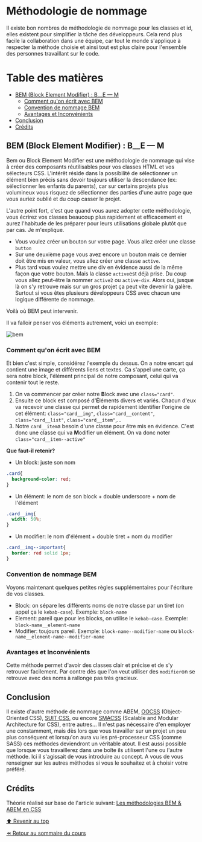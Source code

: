 <!-- omit in toc -->
# Méthodologie de nommage

Il existe bon nombres de méthodologie de nommage pour les classes et id, elles existent pour simplifier la tâche des développeurs. Cela rend plus facile la collaboration dans une équipe, car tout le monde s'applique à respecter la méthode choisie et ainsi tout est plus claire pour l'ensemble des personnes travaillant sur le code.

<!-- omit in toc -->
# Table des matières

- [BEM (Block Element Modifier) : B\_\_E — M](#bem-block-element-modifier--b__e--m)
  - [Comment qu'on écrit avec BEM](#comment-quon-écrit-avec-bem)
  - [Convention de nommage BEM](#convention-de-nommage-bem)
  - [Avantages et Inconvénients](#avantages-et-inconvénients)
- [Conclusion](#conclusion)
- [Crédits](#crédits)

## BEM (Block Element Modifier) : B__E — M

Bem ou Block Element Modifier est une méthodologie de nommage qui vise à créer des composants réutilisables pour vos classes HTML et vos sélecteurs CSS. L'intérêt réside dans la possibilité de sélectionner un élément bien précis sans devoir toujours utiliser la descendance (ex: sélectionner les enfants du parents), car sur certains projets plus volumineux vous risquez de sélectionner des parties d'une autre page que vous auriez oublié et du coup casser le projet.

L'autre point fort, c'est que quand vous aurez adopter cette méthodologie, vous écrirez vos classes beaucoup plus rapidement et efficacement et aurez l'habitude de les préparer pour leurs utilisations globale plutôt que par cas. Je m'explique.

- Vous voulez créer un bouton sur votre page. Vous allez créer une classe `button`
- Sur une deuxième page vous avez encore un bouton mais ce dernier doit être mis en valeur, vous allez créer une classe `active`.
- Plus tard vous voulez mettre une div en évidence aussi de la même façon que votre bouton. Mais la classe `active`est déjà prise. Du coup vous allez peut-être la nommer `active2` ou `active-div`. Alors oui, jusque là on s'y retrouve mais sur un gros projet ça peut vite devenir la galère. Surtout si vous êtes plusieurs développeurs CSS avec chacun une logique différente de nommage.

Voilà où BEM peut intervenir.

Il va falloir penser vos éléments autrement, voici un exemple:

![bem](img/bem/bem.gif)

### Comment qu'on écrit avec BEM

Et bien c'est simple, considérez l'exemple du dessus. On a notre encart qui contient une image et différents liens et textes. Ca s'appel une carte, ça sera notre block, l'élément principal de notre composant, celui qui va contenir tout le reste.

1. On va commencer par créer notre **B**lock avec une `class="card"`.
2. Ensuite ce block est composé d'**É**léments divers et variés. Chacun d'eux va recevoir une classe qui permet de rapidement identifier l'origine de cet élément: `class="card__img"`, `class="card__content"`, `class="card__list"`, `class="card__item"`,...
3. Notre `card__item`a besoin d'une classe pour être mis en évidence. C'est donc une classe qui va **M**odifier un élément. On va donc noter `class="card__item--active"`

**Que faut-il retenir?**

- Un block: juste son nom

```css
.card{
  background-color: red;
}
```

- Un élément: le nom de son block + double underscore + nom de l'élément

```css
.card__img{
  width: 50%;
}
```

- Un modifier: le nom d'élément + double tiret + nom du modifier

```css
.card__img--important{
  border: red solid 1px;
}
```

### Convention de nommage BEM

Voyons maintenant quelques petites règles supplémentaires pour l'écriture de vos classes.

- Block: on sépare les différents noms de notre classe par un tiret (on appel ça le `kebab-case`). Exemple: `block-name`
- Element: pareil que pour les blocks, on utilise le `kebab-case`. Exemple: `block-name__element-name`
- Modifier: toujours pareil. Exemple: `block-name--modifier-name` ou `block-name__element-name--modifier-name`

### Avantages et Inconvénients

Cette méthode permet d'avoir des classes clair et précise et de s'y retrouver facilement. Par contre dès que l'on veut utiliser des `modifier`on se retrouve avec des noms à rallonge pas très gracieux.

## Conclusion

Il existe d'autre méthode de nommage comme ABEM, [OOCSS](http://oocss.org/) (Object-Oriented CSS), [SUIT CSS](https://suitcss.github.io/), ou encore [SMACSS](https://smacss.com/) (Scalable and Modular Architecture for CSS), entre autres… Il n'est pas nécessaire d'en employer une constamment, mais dès lors que vous travailler sur un projet un peu plus conséquent et lorsqu'on aura vu les pré-processeur CSS (comme SASS) ces méthodes deviendront un véritable atout. Il est aussi possible que lorsque vous travaillerez dans une boîte ils utilisent l'une ou l'autre méthode.
Ici il s'agissait de vous introduire au concept. A vous de vous renseigner sur les autres méthodes si vous le souhaitez et à choisir votre préféré.

## Crédits

Théorie réalisé sur base de l'article suivant: [Les méthodologies BEM & ABEM en CSS](https://medium.com/slickteam/les-m%C3%A9thodologies-bem-abem-en-css-58f821c5194e)

[:arrow_up: Revenir au top](#table-des-matières)

[:rewind: Retour au sommaire du cours](./README.md#table-des-matières)
